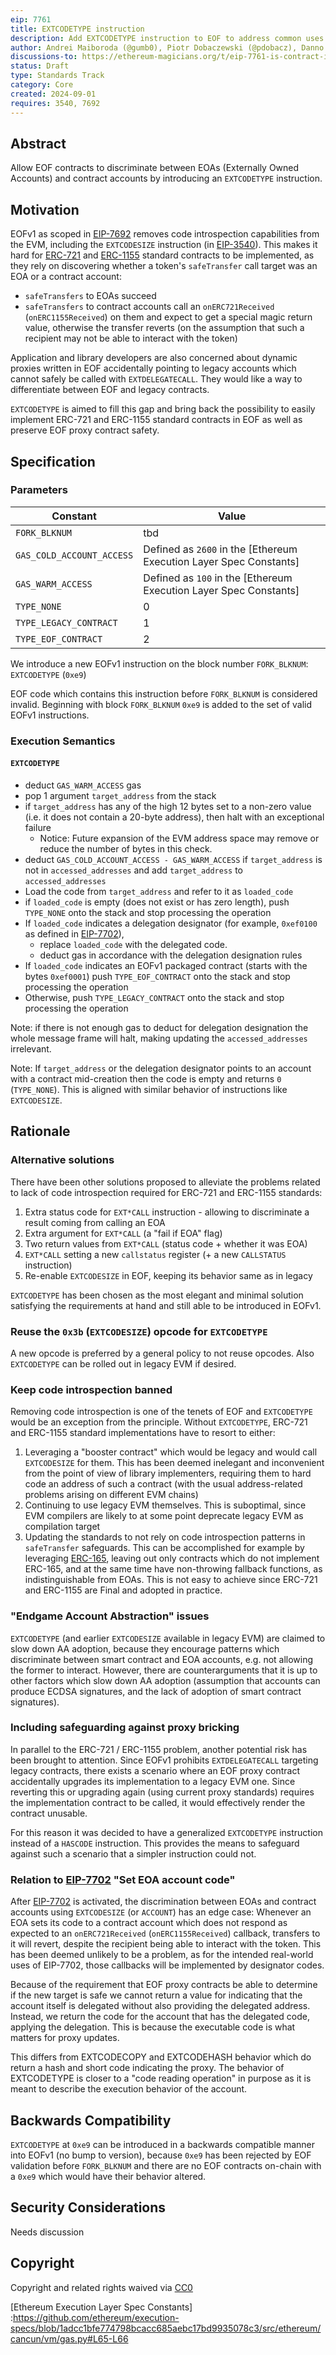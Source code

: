 ```yaml
---
eip: 7761
title: EXTCODETYPE instruction
description: Add EXTCODETYPE instruction to EOF to address common uses of EXTCODE* instructions
author: Andrei Maiboroda (@gumb0), Piotr Dobaczewski (@pdobacz), Danno Ferrin (@shemnon)
discussions-to: https://ethereum-magicians.org/t/eip-7761-is-contract-instruction/20936
status: Draft
type: Standards Track
category: Core
created: 2024-09-01
requires: 3540, 7692
---
```


## Abstract

Allow EOF contracts to discriminate between EOAs (Externally Owned Accounts) and contract accounts by introducing an `EXTCODETYPE` instruction.

## Motivation

EOFv1 as scoped in [EIP-7692] removes code introspection capabilities from the EVM, including the `EXTCODESIZE` instruction (in [EIP-3540]). This makes it hard for [ERC-721] and [ERC-1155] standard contracts to be implemented, as they rely on discovering whether a token's `safeTransfer` call target was an EOA or a contract account:

- `safeTransfers` to EOAs succeed
- `safeTransfers` to contract accounts call an `onERC721Received` (`onERC1155Received`) on them and expect to get a special magic return value, otherwise the transfer reverts (on the assumption that such a recipient may not be able to interact with the token)

Application and library developers are also concerned about dynamic proxies written in EOF accidentally pointing to legacy accounts which cannot safely be called with `EXTDELEGATECALL`. They would like a way to differentiate between EOF and legacy contracts.

`EXTCODETYPE` is aimed to fill this gap and bring back the possibility to easily implement ERC-721 and ERC-1155 standard contracts in EOF as well as preserve EOF proxy contract safety.



## Specification

### Parameters

| Constant                  | Value                                                              |
|---------------------------|--------------------------------------------------------------------|
| `FORK_BLKNUM`             | tbd                                                                |
| `GAS_COLD_ACCOUNT_ACCESS` | Defined as `2600` in the [Ethereum Execution Layer Spec Constants] |
| `GAS_WARM_ACCESS`         | Defined as `100` in the [Ethereum Execution Layer Spec Constants]  |
| `TYPE_NONE`               | 0                                                                  |
| `TYPE_LEGACY_CONTRACT`    | 1                                                                  |
| `TYPE_EOF_CONTRACT`       | 2                                                                  |

We introduce a new EOFv1 instruction on the block number `FORK_BLKNUM`: `EXTCODETYPE` (`0xe9`)

EOF code which contains this instruction before `FORK_BLKNUM` is considered invalid. Beginning with block `FORK_BLKNUM` `0xe9` is added to the set of valid EOFv1 instructions.

### Execution Semantics
    
#### `EXTCODETYPE`

- deduct `GAS_WARM_ACCESS` gas
- pop 1 argument `target_address` from the stack
- if `target_address` has any of the high 12 bytes set to a non-zero value (i.e. it does not contain a 20-byte address), then halt with an exceptional failure
  - Notice: Future expansion of the EVM address space may remove or reduce the number of bytes in this check.
- deduct `GAS_COLD_ACCOUNT_ACCESS - GAS_WARM_ACCESS` if `target_address` is not in `accessed_addresses` and add `target_address` to `accessed_addresses`
- Load the code from `target_address` and refer to it as `loaded_code` 
- if `loaded_code` is empty (does not exist or has zero length), push `TYPE_NONE` onto the stack and stop processing the operation
- If `loaded_code` indicates a delegation designator (for example, `0xef0100` as defined in [EIP-7702]), 
  - replace `loaded_code` with the delegated code.
  - deduct gas in accordance with the delegation designation rules
- If `loaded_code` indicates an EOFv1 packaged contract (starts with the bytes `0xef0001`) push `TYPE_EOF_CONTRACT` onto the stack and stop processing the operation
- Otherwise, push `TYPE_LEGACY_CONTRACT` onto the stack and stop processing the operation

Note: if there is not enough gas to deduct for delegation designation the whole message frame will halt, making updating the `accessed_addresses` irrelevant.

Note: If `target_address` or the delegation designator points to an account with a contract mid-creation then the code is empty and returns `0` (`TYPE_NONE`). This is aligned with similar behavior of instructions like `EXTCODESIZE`.

## Rationale

### Alternative solutions

There have been other solutions proposed to alleviate the problems related to lack of code introspection required for ERC-721 and ERC-1155 standards:

1. Extra status code for `EXT*CALL` instruction - allowing to discriminate a result coming from calling an EOA
2. Extra argument for `EXT*CALL` (a "fail if EOA" flag)
3. Two return values from `EXT*CALL` (status code + whether it was EOA)
4. `EXT*CALL` setting a new `callstatus` register (+ a new `CALLSTATUS` instruction)
5. Re-enable `EXTCODESIZE` in EOF, keeping its behavior same as in legacy

`EXTCODETYPE` has been chosen as the most elegant and minimal solution satisfying the requirements at hand and still able to be introduced in EOFv1.

### Reuse the `0x3b` (`EXTCODESIZE`) opcode for `EXTCODETYPE`

A new opcode is preferred by a general policy to not reuse opcodes. Also `EXTCODETYPE` can be rolled out in legacy EVM if desired.

### Keep code introspection banned

Removing code introspection is one of the tenets of EOF and `EXTCODETYPE` would be an exception from the principle. Without `EXTCODETYPE`, ERC-721 and ERC-1155 standard implementations have to resort to either:

1. Leveraging a "booster contract" which would be legacy and would call `EXTCODESIZE` for them. This has been deemed inelegant and inconvenient from the point of view of library implementers, requiring them to hard code an address of such a contract (with the usual address-related problems arising on different EVM chains)
2. Continuing to use legacy EVM themselves. This is suboptimal, since EVM compilers are likely to at some point deprecate legacy EVM as compilation target
3. Updating the standards to not rely on code introspection patterns in `safeTransfer` safeguards. This can be accomplished for example by leveraging [ERC-165], leaving out only contracts which do not implement ERC-165, and at the same time have non-throwing fallback functions, as indistinguishable from EOAs. This is not easy to achieve since ERC-721 and ERC-1155 are Final and adopted in practice.

### "Endgame Account Abstraction" issues

`EXTCODETYPE` (and earlier `EXTCODESIZE` available in legacy EVM) are claimed to slow down AA adoption, because they encourage patterns which discriminate between smart contract and EOA accounts, e.g. not allowing the former to interact. However, there are counterarguments that it is up to other factors which slow down AA adoption (assumption that accounts can produce ECDSA signatures, and the lack of adoption of smart contract signatures).

### Including safeguarding against proxy bricking
    
In parallel to the ERC-721 / ERC-1155 problem, another potential risk has been brought to attention. Since EOFv1 prohibits `EXTDELEGATECALL` targeting legacy contracts, there exists a scenario where an EOF proxy contract accidentally upgrades its implementation to a legacy EVM one. Since reverting this or upgrading again (using current proxy standards) requires the implementation contract to be called, it would effectively render the contract unusable.
    
For this reason it was decided to have a generalized `EXTCODETYPE` instruction instead of a `HASCODE` instruction. This provides the means to safeguard against such a scenario that a simpler instruction could not.

### Relation to [EIP-7702] "Set EOA account code"

After [EIP-7702] is activated, the discrimination between EOAs and contract accounts using `EXTCODESIZE` (or `ACCOUNT`) has an edge case: Whenever an EOA sets its code to a contract account which does not respond as expected to an `onERC721Received` (`onERC1155Received`) callback, transfers to it will revert, despite the recipient being able to interact with the token. This has been deemed unlikely to be a problem, as for the intended real-world uses of EIP-7702, those callbacks will be implemented by designator codes.

Because of the requirement that EOF proxy contracts be able to determine if the new target is safe we cannot return a value for indicating that the account itself is delegated without also providing the delegated address. Instead, we return  the code for the account that has the delegated code, applying the delegation. This is because the executable code is what matters for proxy updates.

This differs from EXTCODECOPY and EXTCODEHASH behavior which do return a hash and short code indicating the proxy. The behavior of EXTCODETYPE is closer to a "code reading operation" in purpose as it is meant to describe the execution behavior of the account.

## Backwards Compatibility

`EXTCODETYPE` at `0xe9` can be introduced in a backwards compatible manner into EOFv1 (no bump to version), because `0xe9` has been rejected by EOF validation before `FORK_BLKNUM` and there are no EOF contracts on-chain with a `0xe9` which would have their behavior altered.

## Security Considerations

Needs discussion <!-- TODO -->

## Copyright

Copyright and related rights waived via [CC0]

[CC0]: ../LICENSE.md
[ERC-165]: ./eip-165.md
[ERC-721]: ./eip-721.md
[ERC-1155]: ./eip-1155.md
[EIP-3540]: ./eip-3540.md
[EIP-7702]: ./eip-7702.md
[EIP-7692]: ./eip-7692.md
[Ethereum Execution Layer Spec Constants] :https://github.com/ethereum/execution-specs/blob/1adcc1bfe774798bcacc685aebc17bd9935078c3/src/ethereum/cancun/vm/gas.py#L65-L66
